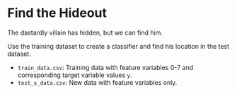 # Find the Hideout

The dastardly villain has hidden, but we can find him.

Use the training dataset to create a classifier and find his location in the test dataset.

* `train_data.csv`: Training data with feature variables 0-7 and corresponding target variable values `y`.
* `test_x_data.csv`: New data with feature variables only.
